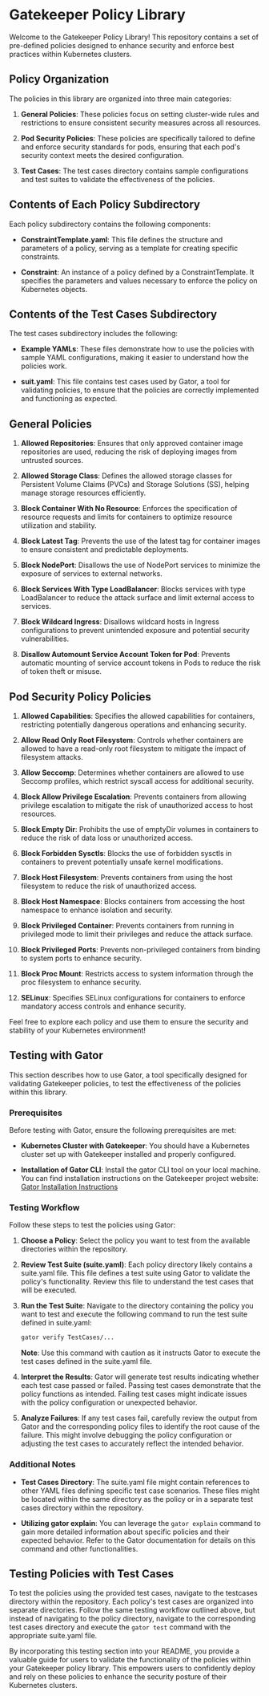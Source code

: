 # Gatekeeper Policy Library

Welcome to the Gatekeeper Policy Library! This repository contains a set of pre-defined policies designed to enhance security and enforce best practices within Kubernetes clusters.

## Policy Organization

The policies in this library are organized into three main categories:

1. **General Policies**: These policies focus on setting cluster-wide rules and restrictions to ensure consistent security measures across all resources.

2. **Pod Security Policies**: These policies are specifically tailored to define and enforce security standards for pods, ensuring that each pod's security context meets the desired configuration.

3. **Test Cases**: The test cases directory contains sample configurations and test suites to validate the effectiveness of the policies.


## Contents of Each Policy Subdirectory

Each policy subdirectory contains the following components:

- **ConstraintTemplate.yaml**: This file defines the structure and parameters of a policy, serving as a template for creating specific constraints.

- **Constraint**: An instance of a policy defined by a ConstraintTemplate. It specifies the parameters and values necessary to enforce the policy on Kubernetes objects.

## Contents of the Test Cases Subdirectory

The test cases subdirectory includes the following:

- **Example YAMLs**: These files demonstrate how to use the policies with sample YAML configurations, making it easier to understand how the policies work.

- **suit.yaml**: This file contains test cases used by Gator, a tool for validating policies, to ensure that the policies are correctly implemented and functioning as expected.

## General Policies

1. **Allowed Repositories**: Ensures that only approved container image repositories are used, reducing the risk of deploying images from untrusted sources.

2. **Allowed Storage Class**: Defines the allowed storage classes for Persistent Volume Claims (PVCs) and Storage Solutions (SS), helping manage storage resources efficiently.

3. **Block Container With No Resource**: Enforces the specification of resource requests and limits for containers to optimize resource utilization and stability.

4. **Block Latest Tag**: Prevents the use of the latest tag for container images to ensure consistent and predictable deployments.

5. **Block NodePort**: Disallows the use of NodePort services to minimize the exposure of services to external networks.

6. **Block Services With Type LoadBalancer**: Blocks services with type LoadBalancer to reduce the attack surface and limit external access to services.

7. **Block Wildcard Ingress**: Disallows wildcard hosts in Ingress configurations to prevent unintended exposure and potential security vulnerabilities.

8. **Disallow Automount Service Account Token for Pod**: Prevents automatic mounting of service account tokens in Pods to reduce the risk of token theft or misuse.

## Pod Security Policy Policies

1. **Allowed Capabilities**: Specifies the allowed capabilities for containers, restricting potentially dangerous operations and enhancing security.

2. **Allow Read Only Root Filesystem**: Controls whether containers are allowed to have a read-only root filesystem to mitigate the impact of filesystem attacks.

3. **Allow Seccomp**: Determines whether containers are allowed to use Seccomp profiles, which restrict syscall access for additional security.

4. **Block Allow Privilege Escalation**: Prevents containers from allowing privilege escalation to mitigate the risk of unauthorized access to host resources.

5. **Block Empty Dir**: Prohibits the use of emptyDir volumes in containers to reduce the risk of data loss or unauthorized access.

6. **Block Forbidden Sysctls**: Blocks the use of forbidden sysctls in containers to prevent potentially unsafe kernel modifications.

7. **Block Host Filesystem**: Prevents containers from using the host filesystem to reduce the risk of unauthorized access.

8. **Block Host Namespace**: Blocks containers from accessing the host namespace to enhance isolation and security.

9. **Block Privileged Container**: Prevents containers from running in privileged mode to limit their privileges and reduce the attack surface.

10. **Block Privileged Ports**: Prevents non-privileged containers from binding to system ports to enhance security.

11. **Block Proc Mount**: Restricts access to system information through the proc filesystem to enhance security.

12. **SELinux**: Specifies SELinux configurations for containers to enforce mandatory access controls and enhance security.

Feel free to explore each policy and use them to ensure the security and stability of your Kubernetes environment!

## Testing with Gator

This section describes how to use Gator, a tool specifically designed for validating Gatekeeper policies, to test the effectiveness of the policies within this library.

### Prerequisites

Before testing with Gator, ensure the following prerequisites are met:

- **Kubernetes Cluster with Gatekeeper**: You should have a Kubernetes cluster set up with Gatekeeper installed and properly configured.

- **Installation of Gator CLI**: Install the gator CLI tool on your local machine. You can find installation instructions on the Gatekeeper project website: [Gator Installation Instructions](https://open-policy-agent.github.io/gatekeeper/website/docs/)

### Testing Workflow

Follow these steps to test the policies using Gator:

1. **Choose a Policy**: Select the policy you want to test from the available directories within the repository.

2. **Review Test Suite (suite.yaml)**: Each policy directory likely contains a suite.yaml file. This file defines a test suite using Gator to validate the policy's functionality. Review this file to understand the test cases that will be executed.

3. **Run the Test Suite**: Navigate to the directory containing the policy you want to test and execute the following command to run the test suite defined in suite.yaml:

    ```bash
    gator verify TestCases/...
    ```

    **Note**: Use this command with caution as it instructs Gator to execute the test cases defined in the suite.yaml file.

4. **Interpret the Results**: Gator will generate test results indicating whether each test case passed or failed. Passing test cases demonstrate that the policy functions as intended. Failing test cases might indicate issues with the policy configuration or unexpected behavior.

5. **Analyze Failures**: If any test cases fail, carefully review the output from Gator and the corresponding policy files to identify the root cause of the failure. This might involve debugging the policy configuration or adjusting the test cases to accurately reflect the intended behavior.

### Additional Notes

- **Test Cases Directory**: The suite.yaml file might contain references to other YAML files defining specific test case scenarios. These files might be located within the same directory as the policy or in a separate test cases directory within the repository.

- **Utilizing gator explain**: You can leverage the `gator explain` command to gain more detailed information about specific policies and their expected behavior. Refer to the Gator documentation for details on this command and other functionalities.

## Testing Policies with Test Cases

To test the policies using the provided test cases, navigate to the testcases directory within the repository. Each policy's test cases are organized into separate directories. Follow the same testing workflow outlined above, but instead of navigating to the policy directory, navigate to the corresponding test cases directory and execute the `gator test` command with the appropriate suite.yaml file.

By incorporating this testing section into your README, you provide a valuable guide for users to validate the functionality of the policies within your Gatekeeper policy library. This empowers users to confidently deploy and rely on these policies to enhance the security posture of their Kubernetes clusters.

